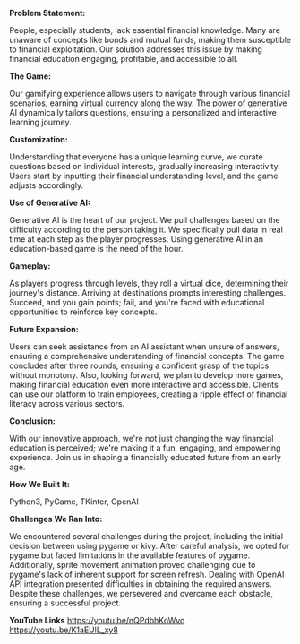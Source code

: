 **Problem Statement:**

People, especially students, lack essential financial knowledge. Many are unaware of concepts like bonds and mutual funds, making them susceptible to financial exploitation. Our solution addresses this issue by making financial education engaging, profitable, and accessible to all.

**The Game:**

Our gamifying experience allows users to navigate through various financial scenarios, earning virtual currency along the way. The power of generative AI dynamically tailors questions, ensuring a personalized and interactive learning journey.

**Customization:**

Understanding that everyone has a unique learning curve, we curate questions based on individual interests, gradually increasing interactivity. Users start by inputting their financial understanding level, and the game adjusts accordingly.

**Use of Generative AI:**

Generative AI is the heart of our project. We pull challenges based on the difficulty according to the person taking it. We specifically pull data in real time at each step as the player progresses. Using generative AI in an education-based game is the need of the hour.

**Gameplay:**

As players progress through levels, they roll a virtual dice, determining their journey's distance. Arriving at destinations prompts interesting challenges. Succeed, and you gain points; fail, and you're faced with educational opportunities to reinforce key concepts.

**Future Expansion:**

Users can seek assistance from an AI assistant when unsure of answers, ensuring a comprehensive understanding of financial concepts. The game concludes after three rounds, ensuring a confident grasp of the topics without monotony. Also, looking forward, we plan to develop more games, making financial education even more interactive and accessible. Clients can use our platform to train employees, creating a ripple effect of financial literacy across various sectors.

**Conclusion:**

With our innovative approach, we're not just changing the way financial education is perceived; we're making it a fun, engaging, and empowering experience. Join us in shaping a financially educated future from an early age.

**How We Built It:**

Python3, PyGame, TKinter, OpenAI

**Challenges We Ran Into:**

We encountered several challenges during the project, including the initial decision between using pygame or kivy. After careful analysis, we opted for pygame but faced limitations in the available features of pygame. Additionally, sprite movement animation proved challenging due to pygame's lack of inherent support for screen refresh. Dealing with OpenAI API integration presented difficulties in obtaining the required answers. Despite these challenges, we persevered and overcame each obstacle, ensuring a successful project.

**YouTube Links**
https://youtu.be/nQPdbhKoWvo
https://youtu.be/K1aEUlL_xy8
